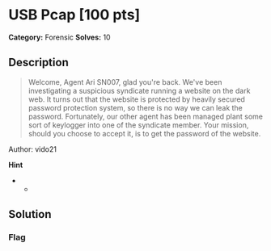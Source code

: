 # USB Pcap [100 pts]

**Category:** Forensic
**Solves:** 10

## Description
>Welcome, Agent Ari SN007, glad you're back. We've been investigating a suspicious syndicate running a website on the dark web. It turns out that the website is protected by heavily secured password protection system, so there is no way we can leak the password. Fortunately, our other agent has been managed plant some sort of keylogger into one of the syndicate member. 
Your mission, should you choose to accept it, is to get the password of the website.

Author: vido21

**Hint**
* -

## Solution

### Flag

